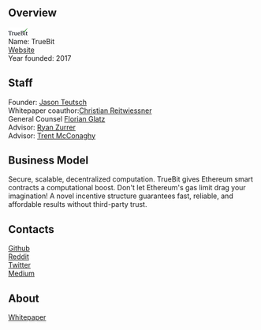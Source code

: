 ## Overview
![TrueBit logo](../projects/logo/truebit.png)  
Name: TrueBit  
[Website](https://truebit.io/)    
Year founded: 2017 
## Staff 
Founder:  [Jason Teutsch ](../people/jason_teutsch.md)  
Whitepaper coauthor:[Christian Reitwiessner](../people/christian_reitwiessner.md)  
General Counsel [Florian Glatz](../people/florian_glatz.md)  
Advisor: [Ryan Zurrer](../people/ryan_zurrer.md)   
Advisor: [Trent McConaghy ](../people/trent_mcconaghy.md)  
## Business Model
 Secure, scalable, decentralized computation.
TrueBit gives Ethereum smart contracts a computational boost. Don't let Ethereum's gas limit drag your imagination! A novel incentive structure guarantees fast, reliable, and affordable results without third-party trust.
## Contacts  
[Github](https://github.com/TrueBitFoundation)     
[Reddit](https://www.reddit.com/r/truebit/)  
[Twitter](https://twitter.com/Truebitprotocol)   
[Medium](https://medium.com/truebit)
## About 
[Whitepaper](https://people.cs.uchicago.edu/~teutsch/papers/truebit.pdf)
